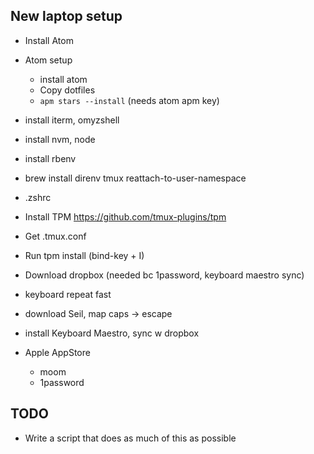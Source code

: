 ## New laptop setup

- Install Atom

- Atom setup
  - install atom
  - Copy dotfiles
  - `apm stars --install` (needs atom apm key)
- install iterm, omyzshell
- install nvm, node
- install rbenv
- brew install direnv tmux reattach-to-user-namespace
- .zshrc
- Install TPM https://github.com/tmux-plugins/tpm
- Get .tmux.conf
- Run tpm install (bind-key + I)
- Download dropbox (needed bc 1password, keyboard maestro sync)
- keyboard repeat fast
- download Seil, map caps -> escape
- install Keyboard Maestro, sync w dropbox
- Apple AppStore
  - moom
  - 1password


## TODO

- Write a script that does as much of this as possible
